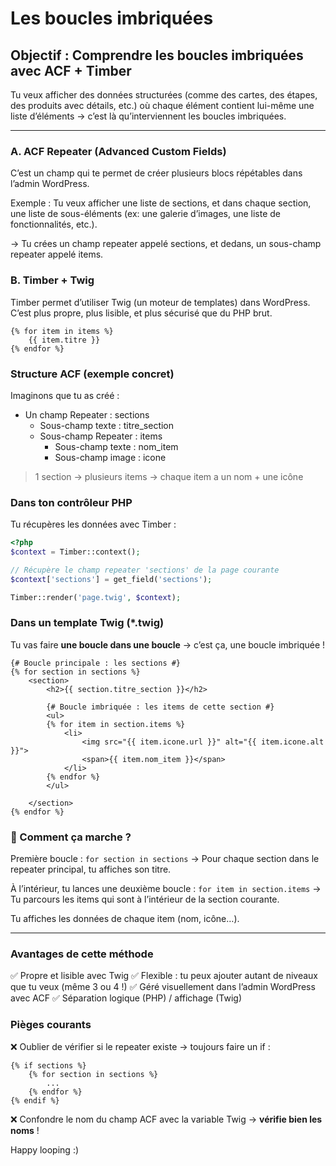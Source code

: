 # Les boucles imbriquées

## Objectif : Comprendre les boucles imbriquées avec ACF + Timber

Tu veux afficher des données structurées (comme des cartes, des étapes, des produits avec détails, etc.) où chaque élément contient lui-même une liste d’éléments → c’est là qu’interviennent les boucles imbriquées.

---

### A. ACF Repeater (Advanced Custom Fields)

C’est un champ qui te permet de créer plusieurs blocs répétables dans l’admin WordPress.

Exemple : Tu veux afficher une liste de sections, et dans chaque section, une liste de sous-éléments (ex: une galerie d’images, une liste de fonctionnalités, etc.).

→ Tu crées un champ repeater appelé sections, et dedans, un sous-champ repeater appelé items.

### B. Timber + Twig

Timber permet d’utiliser Twig (un moteur de templates) dans WordPress. C’est plus propre, plus lisible, et plus sécurisé que du PHP brut.

```twig
{% for item in items %}
    {{ item.titre }}
{% endfor %}
```

### Structure ACF (exemple concret)

Imaginons que tu as créé :

   -  Un champ Repeater : sections
       -  Sous-champ texte : titre_section
       -  Sous-champ Repeater : items
           -  Sous-champ texte : nom_item
           -  Sous-champ image : icone

> 1 section → plusieurs items → chaque item a un nom + une icône

 ### Dans ton contrôleur PHP

 Tu récupères les données avec Timber :

```php
<?php
$context = Timber::context();

// Récupère le champ repeater 'sections' de la page courante
$context['sections'] = get_field('sections');

Timber::render('page.twig', $context);
```

### Dans un template Twig (*.twig)

Tu vas faire **une boucle dans une boucle** → c’est ça, une boucle imbriquée !

```twig
{# Boucle principale : les sections #}
{% for section in sections %}
    <section>
        <h2>{{ section.titre_section }}</h2>

        {# Boucle imbriquée : les items de cette section #}
        <ul>
        {% for item in section.items %}
            <li>
                <img src="{{ item.icone.url }}" alt="{{ item.icone.alt }}">
                <span>{{ item.nom_item }}</span>
            </li>
        {% endfor %}
        </ul>

    </section>
{% endfor %}
```

### 🔄 Comment ça marche ?

Première boucle : ```for section in sections```
→ Pour chaque section dans le repeater principal, tu affiches son titre.

À l’intérieur, tu lances une deuxième boucle : ```for item in section.items```
→ Tu parcours les items qui sont à l’intérieur de la section courante.

Tu affiches les données de chaque item (nom, icône…).

---

### Avantages de cette méthode

✅ Propre et lisible avec Twig
✅ Flexible : tu peux ajouter autant de niveaux que tu veux (même 3 ou 4 !)
✅ Géré visuellement dans l’admin WordPress avec ACF
✅ Séparation logique (PHP) / affichage (Twig)

### Pièges courants

❌ Oublier de vérifier si le repeater existe → toujours faire un if :

```twig
{% if sections %}
    {% for section in sections %}
        ...
    {% endfor %}
{% endif %}
```

❌ Confondre le nom du champ ACF avec la variable Twig → **vérifie bien les noms** !

Happy looping :)
